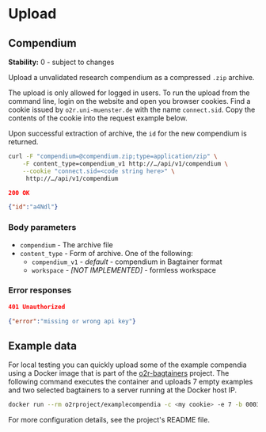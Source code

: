 # Upload

## Compendium

__Stability:__ 0 - subject to changes

Upload a unvalidated research compendium as a compressed `.zip` archive.

The upload is only allowed for logged in users. To run the upload from the command line, login on the website and open you browser cookies. Find a cookie issued by `o2r.uni-muenster.de` with the name `connect.sid`. Copy the contents of the cookie into the request example below.

Upon successful extraction of archive, the `id` for the new compendium is returned.

```bash
curl -F "compendium=@compendium.zip;type=application/zip" \
    -F content_type=compendium_v1 http://…/api/v1/compendium \
    --cookie "connect.sid=<code string here>" \
     http://…/api/v1/compendium 
```

```json
200 OK

{"id":"a4Ndl"}
```

### Body parameters

- `compendium` - The archive file
- `content_type` - Form of archive. One of the following:
  - `compendium_v1` - _default_ - compendium in Bagtainer format
  - `workspace` - _[NOT IMPLEMENTED]_ - formless workspace

### Error responses

```json
401 Unauthorized

{"error":"missing or wrong api key"}
```

## Example data

For local testing you can quickly upload some of the example compendia using a Docker image that is part of the [o2r-bagtainers](https://github.com/o2r-project/o2r-bagtainers) project.
The following command executes the container and uploads 7 empty examples and two selected bagtainers to a server running at the Docker host IP.

```bash
docker run --rm o2rproject/examplecompendia -c <my cookie> -e 7 -b 0003 -b 0004 -b 0005
```

For more configuration details, see the project's README file.
